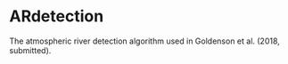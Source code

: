 # ARdetection
The atmospheric river detection algorithm used in Goldenson et al. (2018, submitted).

